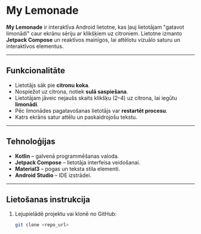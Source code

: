 # My Lemonade

**My Lemonade** ir interaktīva Android lietotne, kas ļauj lietotājam "gatavot limonādi" caur ekrānu sēriju ar klikšķiem uz citroniem. Lietotne izmanto **Jetpack Compose** un reaktīvos mainīgos, lai attēlotu vizuālo saturu un interaktīvos elementus.

---

## Funkcionalitāte

- Lietotājs sāk pie **citronu koka**.
- Nospiežot uz citrona, notiek **sulā saspiešana**.
- Lietotājam jāveic nejaušs skaits klikšķu (2–4) uz citrona, lai iegūtu **limonādi**.
- Pēc limonādes pagatavošanas lietotājs var **restartēt procesu**.
- Katrs ekrāns satur attēlu un paskaidrojošu tekstu.

---

## Tehnoloģijas

- **Kotlin** – galvenā programmēšanas valoda.
- **Jetpack Compose** – lietotāja interfeisa veidošanai.
- **Material3** – pogas un teksta stila elementi.
- **Android Studio** – IDE izstrādei.

---

## Lietošanas instrukcija

1. Lejupielādē projektu vai klonē no GitHub:
   ```bash
   git clone <repo_url>

